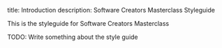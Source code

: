 title: Introduction
description: Software Creators Masterclass Styleguide

This is the styleguide for Software Creators Masterclass

TODO: Write something about the style guide
